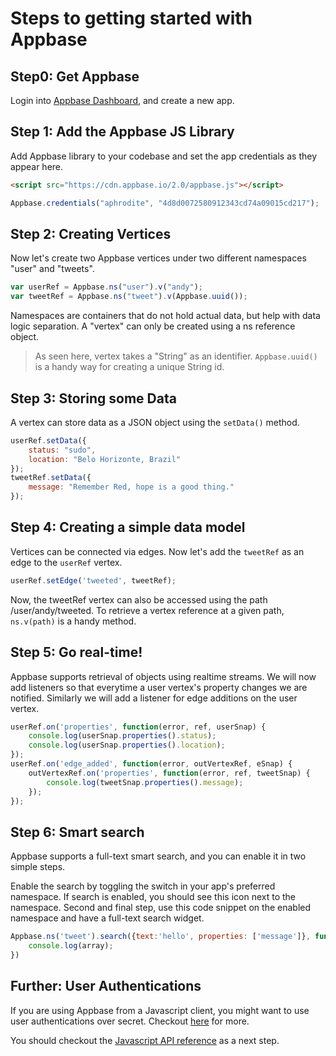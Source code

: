 # Steps to getting started with Appbase

## Step0: Get Appbase
Login into [Appbase Dashboard](http://appbase.io/developer/), and create a new app.

## Step 1: Add the Appbase JS Library

Add Appbase library to your codebase and set the app credentials as they appear here.

```html
<script src="https://cdn.appbase.io/2.0/appbase.js"></script>
```

```js
Appbase.credentials("aphrodite", "4d8d0072580912343cd74a09015cd217");
```

## Step 2: Creating Vertices

Now let's create two Appbase vertices under two different namespaces "user" and "tweets".

```js
var userRef = Appbase.ns("user").v("andy");
var tweetRef = Appbase.ns("tweet").v(Appbase.uuid());
```

Namespaces are containers that do not hold actual data, but help with data logic separation. A "vertex" can only be created using a ns reference object.

> As seen here, vertex takes a "String" as an identifier. ``Appbase.uuid()`` is a handy way for creating a unique String id.

## Step 3: Storing some Data

A vertex can store data as a JSON object using the ``setData()`` method.

```js
userRef.setData({
    status: "sudo",
    location: "Belo Horizonte, Brazil"
});
tweetRef.setData({
    message: "Remember Red, hope is a good thing."
});
```

## Step 4: Creating a simple data model

Vertices can be connected via edges. Now let's add the ``tweetRef`` as an edge to the ``userRef`` vertex.

```js
userRef.setEdge('tweeted', tweetRef);
```
Now, the tweetRef vertex can also be accessed using the path /user/andy/tweeted. To retrieve a vertex reference at a given path, ``ns.v(path)`` is a handy method.

## Step 5: Go real-time! 

Appbase supports retrieval of objects using realtime streams. We will now add listeners so that everytime a user vertex's property changes we are notified. Similarly we will add a listener for edge additions on the user vertex.

```js
userRef.on('properties', function(error, ref, userSnap) {
    console.log(userSnap.properties().status);
    console.log(userSnap.properties().location);
});
userRef.on('edge_added', function(error, outVertexRef, eSnap) {
    outVertexRef.on('properties', function(error, ref, tweetSnap) {
        console.log(tweetSnap.properties().message);
    });
});
```

## Step 6: Smart search

Appbase supports a full-text smart search, and you can enable it in two simple steps.

Enable the search by toggling the <i class="fa fa-eye-slash"></i> switch in your app's preferred namespace. If search is enabled, you should see this icon <i class="fa fa-eye"></i> next to the namespace.
Second and final step, use this code snippet on the enabled namespace and have a full-text search widget.

```js
Appbase.ns('tweet').search({text:'hello', properties: ['message']}, function(err, array) {
    console.log(array);
})
```

## Further: User Authentications

If you are using Appbase from a Javascript client, you might want to use user authentications over secret. Checkout [here](/docs/authentications.html) for more.

You should checkout the [Javascript API reference](/docs/js.html) as a next step.
